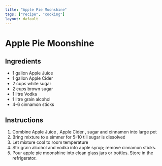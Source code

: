 ```yaml
---
title: "Apple Pie Moonshine"
tags: ["recipe", "cooking"]
layout: dafault
---
```


# Apple Pie Moonshine

## Ingredients
- 1 gallon Apple Juice
- 1 gallon Apple Cider 
- 2 cups white sugar
- 2 cups brown sugar
- 1 litre Vodka
- 1 litre grain alcohol
- 4-6 cinnamon sticks


## Instructions
1. Combine Apple Juice , Apple Cider , sugar and cinnamon into large pot 
2. Bring mixture to a simmer for 5-10 till sugar is dissolved 
3. Let mixture cool to room temperature 
4. Stir grain alcohol and vodka into apple syrup; remove cinnamon sticks.
5. Pour apple pie moonshine into clean glass jars or bottles. Store in the refrigerator. 
